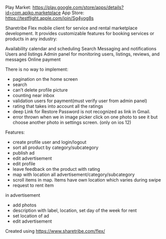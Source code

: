 Play Market: https://play.google.com/store/apps/details?id=com.apiko.marketplace
App Store: https://testflight.apple.com/join/Sg4yog8s

Sharetribe Flex mobile client for service and rental marketplace development. It provides customizable features for booking services or products in any industry:

Availability calendar and scheduling
Search
Messaging and notifications
Users and listings
Admin panel for monitoring users, listings, reviews, and messages
Online payment

 There is no way to implement:
- pagination on the home screen
- search
- can’t delete profile picture
- counting near inbox
- validation users for payment(must verify user from admin panel)
- rating that takes into account all the ratings
- deep Link for Restore Password is not recognized as link in Gmail.
- error thrown when we in image picker click on one photo to see it but choose another photo in settings screen. (only on ios 12)
 

Features:
- create profile user and login/logout
- sort all product by category/subcategory
- publish ad 
- edit advertisement
- edit profile
- leave feedback on the product with rating
- map with location all advertisement/category/subcategory
- scroll items in map. Items have own location which varies during swipe
- request to rent item 

in advertisement 
- add photos
- description with label, location, set day of the week for rent
- set location of ad
- edit advertisement


Created using https://www.sharetribe.com/flex/
